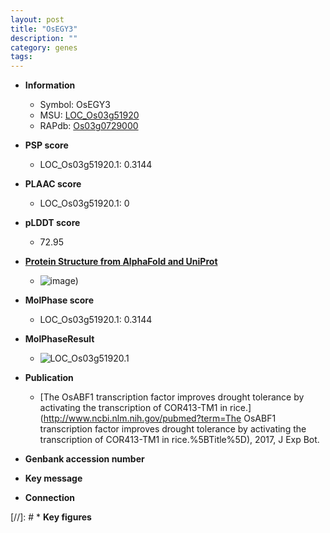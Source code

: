 ```yaml
---
layout: post
title: "OsEGY3"
description: ""
category: genes
tags: 
---
```


* **Information**  
    + Symbol: OsEGY3  
    + MSU: [LOC_Os03g51920](http://rice.plantbiology.msu.edu/cgi-bin/ORF_infopage.cgi?orf=LOC_Os03g51920)  
    + RAPdb: [Os03g0729000](http://rapdb.dna.affrc.go.jp/viewer/gbrowse_details/irgsp1?name=Os03g0729000)  

* **PSP score**  
    + LOC_Os03g51920.1: 0.3144 

* **PLAAC score**  
    + LOC_Os03g51920.1: 0 

* **pLDDT score**
    + 72.95

* **[Protein Structure from AlphaFold and UniProt](https://www.uniprot.org/uniprotkb/Q851F9/entry#structure)**
    + ![image](https://ricepsp.github.io/images/Q8/AF-Q851F9-F1.png))

* **MolPhase score**
    + LOC_Os03g51920.1: 0.3144

* **MolPhaseResult**
    + ![LOC_Os03g51920.1](https://ricepsp.github.io/pictures/LOC_Os03g/LOC_Os03g51920.1.png)

* **Publication**  
    + [The OsABF1 transcription factor improves drought tolerance by activating the transcription of COR413-TM1 in rice.](http://www.ncbi.nlm.nih.gov/pubmed?term=The OsABF1 transcription factor improves drought tolerance by activating the transcription of COR413-TM1 in rice.%5BTitle%5D), 2017, J Exp Bot.

* **Genbank accession number**  

* **Key message**  

* **Connection**  

[//]: # * **Key figures**  


